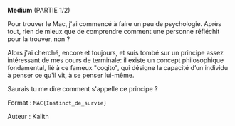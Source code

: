 **Medium** (PARTIE 1/2)

Pour trouver le Mac, j'ai commencé à faire un peu de psychologie. 
Après tout, rien de mieux que de comprendre comment une personne réfléchit pour la trouver, non ? 

Alors j'ai cherché, encore et toujours, et suis tombé sur un principe assez intéressant de mes cours de terminale: il existe un concept philosophique fondamental, lié à ce fameux "cogito",  qui désigne la capacité d’un individu à penser ce qu'il vit, à se penser lui-même.

Saurais tu me dire comment s'appelle ce principe ? 

Format : `MAC{Instinct_de_survie}`

Auteur : Kalith
